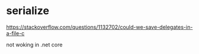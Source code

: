 # serialize
https://stackoverflow.com/questions/1132702/could-we-save-delegates-in-a-file-c

not woking in .net core